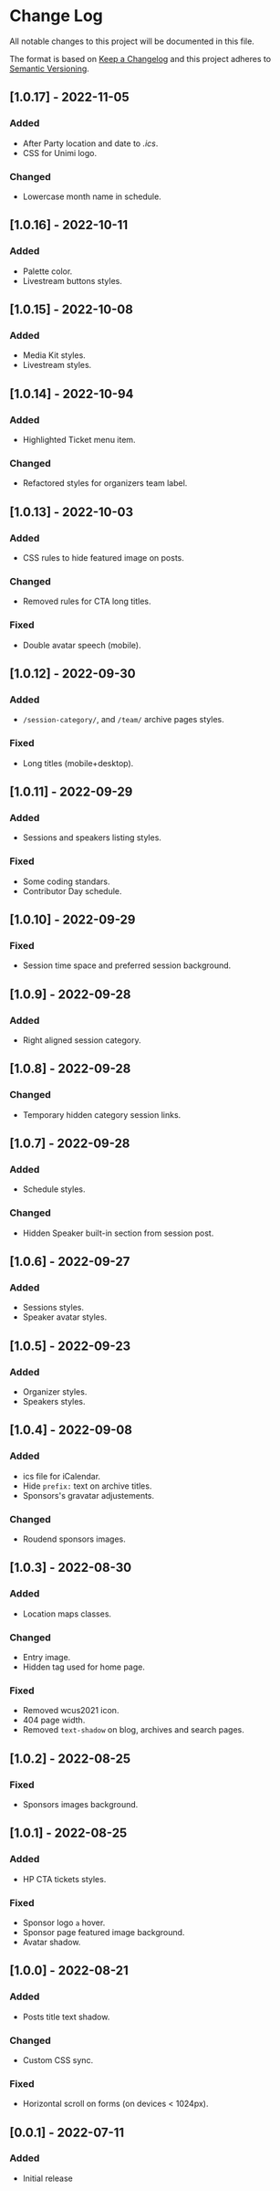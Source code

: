 # Change Log
All notable changes to this project will be documented in this file.

The format is based on [Keep a Changelog](http://keepachangelog.com/)
and this project adheres to [Semantic Versioning](http://semver.org/).

## [1.0.17] - 2022-11-05
### Added
 - After Party location and date to _.ics_.
 - CSS for Unimi logo. 

### Changed
 - Lowercase month name in schedule.

## [1.0.16] - 2022-10-11
### Added
 - Palette color.
 - Livestream buttons styles.

## [1.0.15] - 2022-10-08
### Added
 - Media Kit styles.
 - Livestream styles.

## [1.0.14] - 2022-10-94
### Added
 - Highlighted Ticket menu item.

### Changed
 - Refactored styles for organizers team label.

## [1.0.13] - 2022-10-03
### Added
 - CSS rules to hide featured image on posts.

### Changed
 - Removed rules for CTA long titles.

### Fixed
 - Double avatar speech (mobile).

## [1.0.12] - 2022-09-30
### Added
 - `/session-category/`, and `/team/` archive pages styles.

### Fixed
 - Long titles (mobile+desktop).

## [1.0.11] - 2022-09-29
### Added
 - Sessions and speakers listing styles.

### Fixed
 - Some coding standars.
 - Contributor Day schedule.

## [1.0.10] - 2022-09-29
### Fixed
 - Session time space and preferred session background.

## [1.0.9] - 2022-09-28
### Added
 - Right aligned session category.

## [1.0.8] - 2022-09-28
### Changed
 - Temporary hidden category session links.

## [1.0.7] - 2022-09-28
### Added
 - Schedule styles.

### Changed
 - Hidden Speaker built-in section from session post.

## [1.0.6] - 2022-09-27
### Added
 - Sessions styles.
 - Speaker avatar styles.

## [1.0.5] - 2022-09-23
### Added
 - Organizer styles.
 - Speakers styles.

## [1.0.4] - 2022-09-08
### Added
 - ics file for iCalendar.
 - Hide `prefix:` text on archive titles.
 - Sponsors's gravatar adjustements. 

### Changed
 - Roudend sponsors images.

## [1.0.3] - 2022-08-30
### Added
 - Location maps classes.

### Changed
 - Entry image.
 - Hidden tag used for home page.
 
### Fixed
 - Removed wcus2021 icon.
 - 404 page width.
 - Removed `text-shadow` on blog, archives and search pages.

## [1.0.2] - 2022-08-25
### Fixed
 - Sponsors images background.
 
## [1.0.1] - 2022-08-25
### Added
 - HP CTA tickets styles. 

### Fixed
 - Sponsor logo `a` hover.
 - Sponsor page featured image background.
 - Avatar shadow. 

## [1.0.0] - 2022-08-21
### Added
 - Posts title text shadow.

### Changed
 - Custom CSS sync.

### Fixed 
 - Horizontal scroll on forms (on devices < 1024px).

## [0.0.1] - 2022-07-11
### Added
 - Initial release
